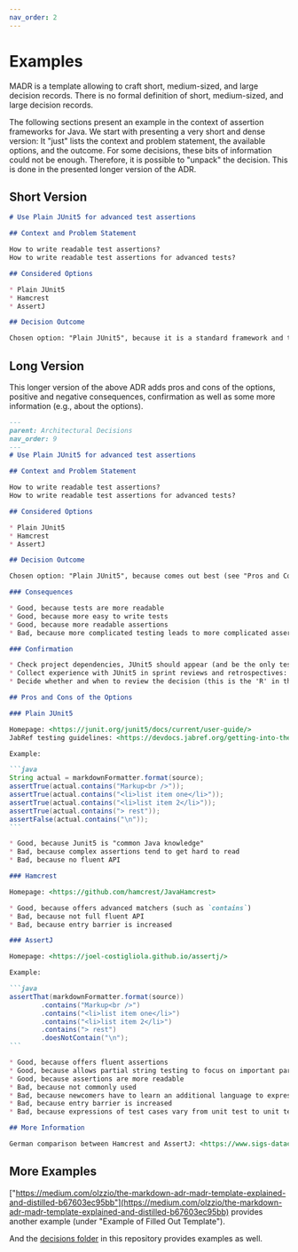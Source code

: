 ```yaml
---
nav_order: 2
---
```

# Examples

MADR is a template allowing to craft short, medium-sized, and large decision records.
There is no formal definition of short, medium-sized, and large decision records.

The following sections present an example in the context of assertion frameworks for Java.
We start with presenting a very short and dense version:
It "just" lists the context and problem statement, the available options, and the outcome.
For some decisions, these bits of information could not be enough.
Therefore, it is possible to "unpack" the decision.
This is done in the presented longer version of the ADR.

## Short Version

```markdown
# Use Plain JUnit5 for advanced test assertions

## Context and Problem Statement

How to write readable test assertions?
How to write readable test assertions for advanced tests?

## Considered Options

* Plain JUnit5
* Hamcrest
* AssertJ

## Decision Outcome

Chosen option: "Plain JUnit5", because it is a standard framework and the features of the other frameworks do not outweigh the drawbrack of adding a new dependency.
```

## Long Version

This longer version of the above ADR adds pros and cons of the options, positive and negative consequences, confirmation as well as some more information (e.g., about the options).

````markdown
---
parent: Architectural Decisions
nav_order: 9
---
# Use Plain JUnit5 for advanced test assertions

## Context and Problem Statement

How to write readable test assertions?
How to write readable test assertions for advanced tests?

## Considered Options

* Plain JUnit5
* Hamcrest
* AssertJ

## Decision Outcome

Chosen option: "Plain JUnit5", because comes out best (see "Pros and Cons of the Options" below).

### Consequences

* Good, because tests are more readable
* Good, because more easy to write tests
* Good, because more readable assertions
* Bad, because more complicated testing leads to more complicated assertions

### Confirmation

* Check project dependencies, JUnit5 should appear (and be the only test assertion library).
* Collect experience with JUnit5 in sprint reviews and retrospectives: does the gained experience match the pros and cons evaluation below?
* Decide whether and when to review the decision (this is the 'R' in the [ecADR definition of done](https://medium.com/olzzio/a-definition-of-done-for-architectural-decisions-426cf5a952b9) for ADs).

## Pros and Cons of the Options

### Plain JUnit5

Homepage: <https://junit.org/junit5/docs/current/user-guide/>
JabRef testing guidelines: <https://devdocs.jabref.org/getting-into-the-code/code-howtos#test-cases>

Example:

```java
String actual = markdownFormatter.format(source);
assertTrue(actual.contains("Markup<br />"));
assertTrue(actual.contains("<li>list item one</li>"));
assertTrue(actual.contains("<li>list item 2</li>"));
assertTrue(actual.contains("> rest"));
assertFalse(actual.contains("\n"));
```

* Good, because Junit5 is "common Java knowledge"
* Bad, because complex assertions tend to get hard to read
* Bad, because no fluent API

### Hamcrest

Homepage: <https://github.com/hamcrest/JavaHamcrest>

* Good, because offers advanced matchers (such as `contains`)
* Bad, because not full fluent API
* Bad, because entry barrier is increased

### AssertJ

Homepage: <https://joel-costigliola.github.io/assertj/>

Example:

```java
assertThat(markdownFormatter.format(source))
        .contains("Markup<br />")
        .contains("<li>list item one</li>")
        .contains("<li>list item 2</li>")
        .contains("> rest")
        .doesNotContain("\n");
```

* Good, because offers fluent assertions
* Good, because allows partial string testing to focus on important parts
* Good, because assertions are more readable
* Bad, because not commonly used
* Bad, because newcomers have to learn an additional language to express test cases
* Bad, because entry barrier is increased
* Bad, because expressions of test cases vary from unit test to unit test

## More Information

German comparison between Hamcrest and AssertJ: <https://www.sigs-datacom.de/uploads/tx_dmjournals/philipp_JS_06_15_gRfN.pdf>.
````

## More Examples

["https://medium.com/olzzio/the-markdown-adr-madr-template-explained-and-distilled-b67603ec95bb"](https://medium.com/olzzio/the-markdown-adr-madr-template-explained-and-distilled-b67603ec95bb) provides another example (under "Example of Filled Out Template").

And the [decisions folder](/docs/decisions/) in this repository provides examples as well.